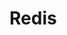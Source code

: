 <!-- generated by markdown-notes-tree -->

# Redis

<!-- optional markdown-notes-tree directory description starts here -->

<!-- optional markdown-notes-tree directory description ends here -->


